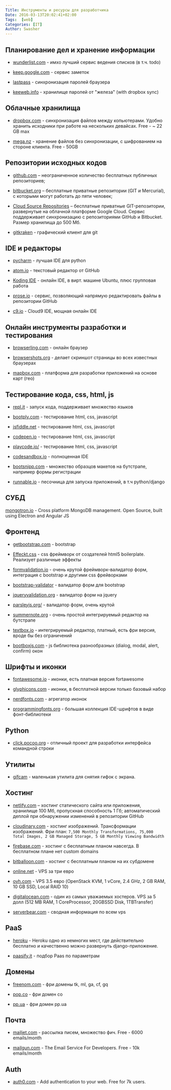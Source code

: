```yaml
---
Title: Инструменты и ресурсы для разработчика
Date: 2016-03-13T20:02:41+02:00
Tags:  [web]
Categories: [IT]
Author: Swasher
---
```


Планирование дел и хранение информации
-----------------------

- [wunderlist.com](http://wunderlist.com) - имхо лучший сервис ведения списков (в т.ч. todo)

- [keep.google.com](https://keep.google.com/) - сервис заметок

- [lastpass](https://lastpass.com) - синхронизация паролей браузера

- [keeweb.info](https://app.keeweb.info/) - хранилище паролей от "железа" (with dropbox sync)

Облачные хранилища
-----------------------

- [dropbox.com](https://www.dropbox.com/) - синхронизация файлов между копьютерами. Удобно хранить исходники при работе на нескольких девайсах. Free - ~ 22 GB max

- [mega.nz](http://mega.nz) - хранение файлов без синхронизации, с шифрованием на стороне клиента. Free - 50GB

Репозитории исходных кодов
-----------------------

- [github.com](http://github.com) – неограниченное количество бесплатных публичных репозиториев;

- [bitbucket.org](http://bitbucket.org) – бесплатные приватные репозитории (GIT и Mercurial), с которыми могут работать до пяти человек;

- [Cloud Source Repositories](https://cloud.google.com/source-repositories/) – бесплатные приватные GIT-репозитории, развернутые на облачной платформе Google Cloud. Сервис поддерживает синхронизацию с репозиториями GitHub и Bitbucket. Размер хранилища до 500 Мб.

- [gitkraken](https://www.gitkraken.com/) - графический клиент для git

IDE и редакторы
-------------------------

- [pycharm](https://www.jetbrains.com/pycharm/) - лучшая IDE для python

- [atom.io](https://atom.io/) - текстовый редактор от GitHub

- [Koding IDE](http://www.koding.com/) - онлайн IDE, в вирт. машине Ubuntu, плюс групповая работа

- [prose.io](http://prose.io/) - сервис, позволяющий напрямую редактировать файлы в репозитории GitHub

- [c9.io](http://c9.io) - Cloud9 IDE, мощная онлайн IDE

Онлайн инструменты разработки и тестирования
-----------------------

- [browserling.com](http://browserling.com) - онлайн браузер

- [browsershots.org](http://browsershots.org) - делает скриншот страницы во всех известных браузерах

- [mapbox.com](https://www.mapbox.com/) - платформа для разработки приложений на основе карт (гео)

Тестирование кода, css, html, js
------------------------

- [repl.it](https://repl.it) - запуск кода, поддерживает множество языков

- [bootply.com](http://www.bootply.com/) - тестирование html, css, javascript

- [jsfiddle.net](https://jsfiddle.net/) - тестирование html, css, javascript

- [codepen.io](http://codepen.io/) - тестирование html, css, javascript

- [playcode.io/](https://playcode.io/) - тестирование html, css, javascript

- [codesandbox.io](https://codesandbox.io/) - полноценная IDE

- [bootsnipp.com](http://bootsnipp.com/) - множество образцов макетов на бутстрапе, например формы регистрации

- [runnable.io](https://runnable.io/) - песочница для запуска приложений, в т.ч python/django

СУБД
----------------------

[mongotron.io](http://mongotron.io/) - Cross platform MongoDB management. Open Source, built using Electron and Angular JS

Фронтенд
-----------------------

- [getbootstrap.com](http://getbootstrap.com/) - bootstrap

- [Effeckt.css](http://h5bp.github.io/Effeckt.css/) - css фреймворк от создателей html5 boilerplate. Реализует различные эффекты

- [formvalidation.io](http://formvalidation.io/) - очень крутой фреймворк-валидатор форм, интеграция с bootstrap и другими css фрейворками

- [bootstrap-validator](http://1000hz.github.io/bootstrap-validator/) - валидатор форм для bootstrap

- [jqueryvalidation.org](http://jqueryvalidation.org/)  - валидатор форм на jquery

- [parsleyjs.org/](http://parsleyjs.org/) - валидатор форм, очень крутой 

- [summernote.org](http://summernote.org/) - очень простой интегрируемый редактор на бутстрапе 

- [textbox.io](https://textbox.io/) - интегрируемый редактор, платный, есть фри версия, вроде бы без ограничений 

- [bootboxjs.com](http://bootboxjs.com/) - js библиотека разнообразных (dialog, modаl, alert, confirm) окон

Шрифты и иконки
-------------------------

- [fontawesome.io](http://fontawesome.io/) - иконки, есть платная версия fortawesome

- [glyphicons.com](http://glyphicons.com/) - иконки, в бесплатной версии только базовый набор

- [nerdfonts.com](https://www.nerdfonts.com/#home) - агрегатор иконок

- [programmingfonts.org](https://www.programmingfonts.org/) - большая коллекция IDE-шрифтов в виде фонт-библиотеки


Python
-----------------------

- [click.pocoo.org](http://click.pocoo.org/) - отличный проект для разработки интерфейса командной строки

Утилиты
-----------------------

- [gifcam](http://blog.bahraniapps.com/gifcam/) - маленькая утилита для снятия гифок с экрана.

Хостинг
-----------------------

- [netlify.com](https://www.netlify.com/) – хостинг статического сайта или приложения, хранилище 100 Мб, пропускная способность 1 Гб;
автоматический деплой при обнаружении изменений в репозитории GitHub

- [cloudinary.com](http://cloudinary.com/) - хостинг изображений. Трансформации изображений. Фри план: `7,500 Monthly Transformations,
75,000 Total Images, 2 GB Managed Storage, 5 GB Monthly Viewing Bandwidth`

- [firebase.com](https://www.firebase.com/) - хостинг с бесплатным планом навсегда. В бесплатном плане нет custom domains

- [bitballoon.com](https://www.bitballoon.com/) - хостинг с бесплатным планом на их субдомене

- [online.net](https://www.online.net/en/dedicated-cloud) - VPS за три евро

- [ovh.com](https://www.ovh.com/us/vps/vps-ssd.xml) - VPS 3.5 евро (OpenStack KVM, 1 vCore, 2.4 GHz, 2 GB RAM, 10 GB SSD, Local RAID 10)

- [digitalocean.com](https://digitalocean.com) - один из самых уважаемых хостеров. VPS за 5 долл (512 MB RAM, 1 CoreProcessor, 20GBSSD Disk, 1TBTransfer)

- [serverbear.com](http://serverbear.com/) - сводная информация по всем vps

PaaS
----------------------

- [heroku](https://www.heroku.com/) - Heroku одно из немногих мест, где действительно бесплатно и качественно можно развернуть django-приложение.

- [paasify.it](http://www.paasify.it/) - подбор Paas по параметрам

Домены
-----------------------

- [freenom.com](http://freenom.com) - фри домены tk, ml, ga, cf, gq

- [pop.co](http://pop.co) - фри домен co

- [pp.ua](http://pp.ua/) - фри домен pp.ua

Почта
-----------------------

- [mailjet.com](https://www.mailjet.com/) - рассылка писем, множество фич. Free - 6000 emails/month

- [mailgun.com](http://www.mailgun.com/) - The Email Service For Developers. Free - 10k emails/month

Auth
-----------------------

- [auth0.com](https://auth0.com/) - Add authentication to your web. Free for 7k users.

